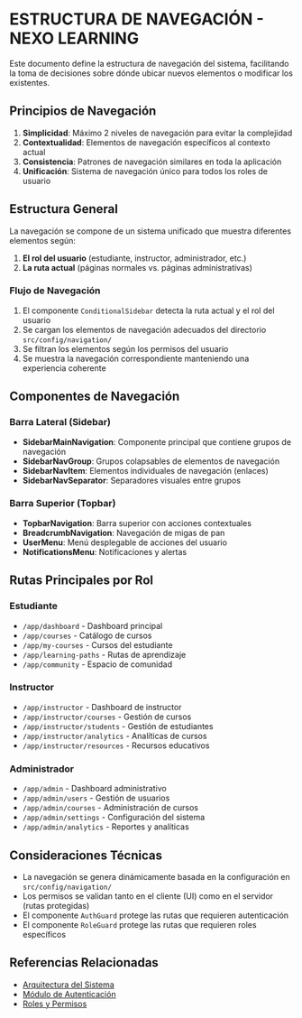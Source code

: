 
# ESTRUCTURA DE NAVEGACIÓN - NEXO LEARNING

Este documento define la estructura de navegación del sistema, facilitando la toma de decisiones sobre dónde ubicar nuevos elementos o modificar los existentes.

## Principios de Navegación

1. **Simplicidad**: Máximo 2 niveles de navegación para evitar la complejidad
2. **Contextualidad**: Elementos de navegación específicos al contexto actual
3. **Consistencia**: Patrones de navegación similares en toda la aplicación
4. **Unificación**: Sistema de navegación único para todos los roles de usuario

## Estructura General

La navegación se compone de un sistema unificado que muestra diferentes elementos según:
1. **El rol del usuario** (estudiante, instructor, administrador, etc.)
2. **La ruta actual** (páginas normales vs. páginas administrativas)

### Flujo de Navegación

1. El componente `ConditionalSidebar` detecta la ruta actual y el rol del usuario
2. Se cargan los elementos de navegación adecuados del directorio `src/config/navigation/`
3. Se filtran los elementos según los permisos del usuario
4. Se muestra la navegación correspondiente manteniendo una experiencia coherente

## Componentes de Navegación

### Barra Lateral (Sidebar)
- **SidebarMainNavigation**: Componente principal que contiene grupos de navegación
- **SidebarNavGroup**: Grupos colapsables de elementos de navegación
- **SidebarNavItem**: Elementos individuales de navegación (enlaces)
- **SidebarNavSeparator**: Separadores visuales entre grupos

### Barra Superior (Topbar)
- **TopbarNavigation**: Barra superior con acciones contextuales
- **BreadcrumbNavigation**: Navegación de migas de pan
- **UserMenu**: Menú desplegable de acciones del usuario
- **NotificationsMenu**: Notificaciones y alertas

## Rutas Principales por Rol

### Estudiante
- `/app/dashboard` - Dashboard principal
- `/app/courses` - Catálogo de cursos
- `/app/my-courses` - Cursos del estudiante
- `/app/learning-paths` - Rutas de aprendizaje
- `/app/community` - Espacio de comunidad

### Instructor
- `/app/instructor` - Dashboard de instructor
- `/app/instructor/courses` - Gestión de cursos
- `/app/instructor/students` - Gestión de estudiantes
- `/app/instructor/analytics` - Analíticas de cursos
- `/app/instructor/resources` - Recursos educativos

### Administrador
- `/app/admin` - Dashboard administrativo
- `/app/admin/users` - Gestión de usuarios
- `/app/admin/courses` - Administración de cursos
- `/app/admin/settings` - Configuración del sistema
- `/app/admin/analytics` - Reportes y analíticas

## Consideraciones Técnicas

- La navegación se genera dinámicamente basada en la configuración en `src/config/navigation/`
- Los permisos se validan tanto en el cliente (UI) como en el servidor (rutas protegidas)
- El componente `AuthGuard` protege las rutas que requieren autenticación
- El componente `RoleGuard` protege las rutas que requieren roles específicos

## Referencias Relacionadas

- [Arquitectura del Sistema](./architecture/overview.md)
- [Módulo de Autenticación](./features/authentication/README.md)
- [Roles y Permisos](./tech/roles-permisos.md)
